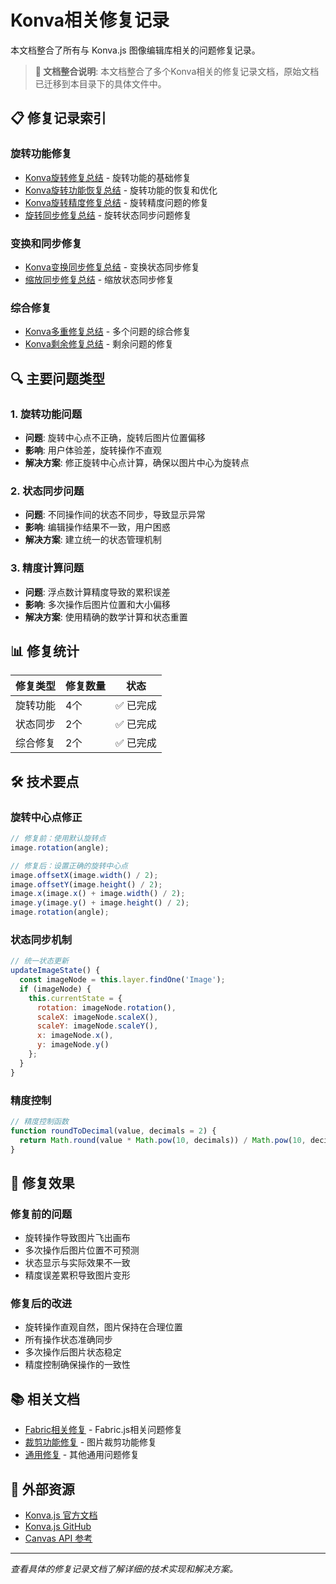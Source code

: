 # Konva相关修复记录

本文档整合了所有与 Konva.js 图像编辑库相关的问题修复记录。

> **📍 文档整合说明**: 本文档整合了多个Konva相关的修复记录文档，原始文档已迁移到本目录下的具体文件中。

## 📋 修复记录索引

### 旋转功能修复
- [Konva旋转修复总结](konva-rotation-fixes-summary.md) - 旋转功能的基础修复
- [Konva旋转功能恢复总结](konva-rotation-function-recovery-summary.md) - 旋转功能的恢复和优化
- [Konva旋转精度修复总结](konva-rotation-precision-fixes-summary.md) - 旋转精度问题的修复
- [旋转同步修复总结](rotation-sync-fix-summary.md) - 旋转状态同步问题修复

### 变换和同步修复
- [Konva变换同步修复总结](konva-transform-sync-fixes-summary.md) - 变换状态同步修复
- [缩放同步修复总结](scale-sync-fix-summary.md) - 缩放状态同步修复

### 综合修复
- [Konva多重修复总结](konva-multiple-fixes-summary.md) - 多个问题的综合修复
- [Konva剩余修复总结](konva-remaining-fixes-summary.md) - 剩余问题的修复

## 🔍 主要问题类型

### 1. 旋转功能问题
- **问题**: 旋转中心点不正确，旋转后图片位置偏移
- **影响**: 用户体验差，旋转操作不直观
- **解决方案**: 修正旋转中心点计算，确保以图片中心为旋转点

### 2. 状态同步问题
- **问题**: 不同操作间的状态不同步，导致显示异常
- **影响**: 编辑操作结果不一致，用户困惑
- **解决方案**: 建立统一的状态管理机制

### 3. 精度计算问题
- **问题**: 浮点数计算精度导致的累积误差
- **影响**: 多次操作后图片位置和大小偏移
- **解决方案**: 使用精确的数学计算和状态重置

## 📊 修复统计

| 修复类型 | 修复数量 | 状态 |
|----------|----------|------|
| 旋转功能 | 4个 | ✅ 已完成 |
| 状态同步 | 2个 | ✅ 已完成 |
| 综合修复 | 2个 | ✅ 已完成 |

## 🛠️ 技术要点

### 旋转中心点修正
```javascript
// 修复前：使用默认旋转点
image.rotation(angle);

// 修复后：设置正确的旋转中心点
image.offsetX(image.width() / 2);
image.offsetY(image.height() / 2);
image.x(image.x() + image.width() / 2);
image.y(image.y() + image.height() / 2);
image.rotation(angle);
```

### 状态同步机制
```javascript
// 统一状态更新
updateImageState() {
  const imageNode = this.layer.findOne('Image');
  if (imageNode) {
    this.currentState = {
      rotation: imageNode.rotation(),
      scaleX: imageNode.scaleX(),
      scaleY: imageNode.scaleY(),
      x: imageNode.x(),
      y: imageNode.y()
    };
  }
}
```

### 精度控制
```javascript
// 精度控制函数
function roundToDecimal(value, decimals = 2) {
  return Math.round(value * Math.pow(10, decimals)) / Math.pow(10, decimals);
}
```

## 🎯 修复效果

### 修复前的问题
- 旋转操作导致图片飞出画布
- 多次操作后图片位置不可预测
- 状态显示与实际效果不一致
- 精度误差累积导致图片变形

### 修复后的改进
- 旋转操作直观自然，图片保持在合理位置
- 所有操作状态准确同步
- 多次操作后图片状态稳定
- 精度控制确保操作的一致性

## 📚 相关文档

- [Fabric相关修复](fabric-fixes.md) - Fabric.js相关问题修复
- [裁剪功能修复](cropping-fixes.md) - 图片裁剪功能修复
- [通用修复](general-fixes.md) - 其他通用问题修复

## 🔗 外部资源

- [Konva.js 官方文档](https://konvajs.org/docs/)
- [Konva.js GitHub](https://github.com/konvajs/konva)
- [Canvas API 参考](https://developer.mozilla.org/en-US/docs/Web/API/Canvas_API)

---

*查看具体的修复记录文档了解详细的技术实现和解决方案。*
